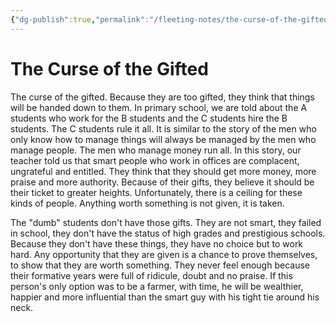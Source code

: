 ```yaml
---
{"dg-publish":true,"permalink":"/fleeting-notes/the-curse-of-the-gifted/","noteIcon":"2"}
---
```


# The Curse of the Gifted

The curse of the gifted. Because they are too gifted, they think that things will be handed down to them. In primary school, we are told about the A students who work for the B students and the C students hire the B students. The C students rule it all. It is similar to the story of the men who only know how to manage things will always be managed by the men who manage people. The men who manage money run all.  In this story, our teacher told us that smart people who work in offices are complacent, ungrateful and entitled. They think that they should get more money, more praise and more authority. Because of their gifts, they believe it should be their ticket to greater heights. Unfortunately, there is a ceiling for these kinds of people. Anything worth something is not given, it is taken. 

The "dumb" students don't have those gifts. They are not smart, they failed in school, they don't have the status of high grades and prestigious schools. Because they don't have these things, they have no choice but to work hard. Any opportunity that they are given is a chance to prove themselves, to show that they are worth something. They never feel enough because their formative years were full of ridicule, doubt and no praise. If this person's only option was to be a farmer, with time, he will be wealthier, happier and more influential than the smart guy with his tight tie around his neck.